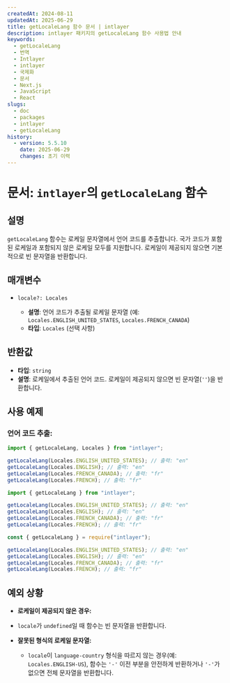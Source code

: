 ```yaml
---
createdAt: 2024-08-11
updatedAt: 2025-06-29
title: getLocaleLang 함수 문서 | intlayer
description: intlayer 패키지의 getLocaleLang 함수 사용법 안내
keywords:
  - getLocaleLang
  - 번역
  - Intlayer
  - intlayer
  - 국제화
  - 문서
  - Next.js
  - JavaScript
  - React
slugs:
  - doc
  - packages
  - intlayer
  - getLocaleLang
history:
  - version: 5.5.10
    date: 2025-06-29
    changes: 초기 이력
---
```


# 문서: `intlayer`의 `getLocaleLang` 함수

## 설명

`getLocaleLang` 함수는 로케일 문자열에서 언어 코드를 추출합니다. 국가 코드가 포함된 로케일과 포함되지 않은 로케일 모두를 지원합니다. 로케일이 제공되지 않으면 기본적으로 빈 문자열을 반환합니다.

## 매개변수

- `locale?: Locales`

  - **설명**: 언어 코드가 추출될 로케일 문자열 (예: `Locales.ENGLISH_UNITED_STATES`, `Locales.FRENCH_CANADA`)
  - **타입**: `Locales` (선택 사항)

## 반환값

- **타입**: `string`
- **설명**: 로케일에서 추출된 언어 코드. 로케일이 제공되지 않으면 빈 문자열(`''`)을 반환합니다.

## 사용 예제

### 언어 코드 추출:

```typescript codeFormat="typescript"
import { getLocaleLang, Locales } from "intlayer";

getLocaleLang(Locales.ENGLISH_UNITED_STATES); // 출력: "en"
getLocaleLang(Locales.ENGLISH); // 출력: "en"
getLocaleLang(Locales.FRENCH_CANADA); // 출력: "fr"
getLocaleLang(Locales.FRENCH); // 출력: "fr"
```

```javascript codeFormat="esm"
import { getLocaleLang } from "intlayer";

getLocaleLang(Locales.ENGLISH_UNITED_STATES); // 출력: "en"
getLocaleLang(Locales.ENGLISH); // 출력: "en"
getLocaleLang(Locales.FRENCH_CANADA); // 출력: "fr"
getLocaleLang(Locales.FRENCH); // 출력: "fr"
```

```javascript codeFormat="commonjs"
const { getLocaleLang } = require("intlayer");

getLocaleLang(Locales.ENGLISH_UNITED_STATES); // 출력: "en"
getLocaleLang(Locales.ENGLISH); // 출력: "en"
getLocaleLang(Locales.FRENCH_CANADA); // 출력: "fr"
getLocaleLang(Locales.FRENCH); // 출력: "fr"
```

## 예외 상황

- **로케일이 제공되지 않은 경우:**

- `locale`가 `undefined`일 때 함수는 빈 문자열을 반환합니다.

- **잘못된 형식의 로케일 문자열:**
  - `locale`이 `language-country` 형식을 따르지 않는 경우(예: `Locales.ENGLISH-US`), 함수는 `'-'` 이전 부분을 안전하게 반환하거나 `'-'`가 없으면 전체 문자열을 반환합니다.
